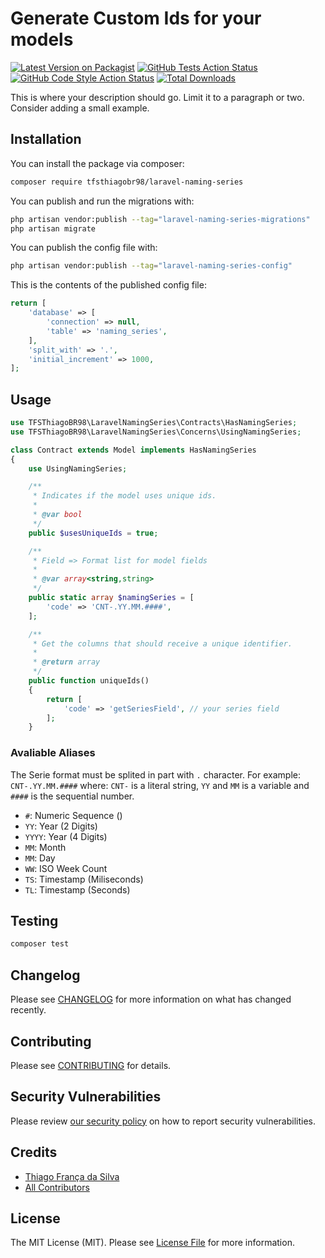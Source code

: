 # Generate Custom Ids for your models

[![Latest Version on Packagist](https://img.shields.io/packagist/v/tfsthiagobr98/laravel-naming-series.svg?style=flat-square)](https://packagist.org/packages/tfsthiagobr98/laravel-naming-series)
[![GitHub Tests Action Status](https://img.shields.io/github/actions/workflow/status/tfsthiagobr98/laravel-naming-series/run-tests.yml?branch=main&label=tests&style=flat-square)](https://github.com/tfsthiagobr98/laravel-naming-series/actions?query=workflow%3Arun-tests+branch%3Amain)
[![GitHub Code Style Action Status](https://img.shields.io/github/actions/workflow/status/tfsthiagobr98/laravel-naming-series/fix-php-code-style-issues.yml?branch=main&label=code%20style&style=flat-square)](https://github.com/tfsthiagobr98/laravel-naming-series/actions?query=workflow%3A"Fix+PHP+code+style+issues"+branch%3Amain)
[![Total Downloads](https://img.shields.io/packagist/dt/tfsthiagobr98/laravel-naming-series.svg?style=flat-square)](https://packagist.org/packages/tfsthiagobr98/laravel-naming-series)

This is where your description should go. Limit it to a paragraph or two. Consider adding a small example.

## Installation

You can install the package via composer:

```bash
composer require tfsthiagobr98/laravel-naming-series
```

You can publish and run the migrations with:

```bash
php artisan vendor:publish --tag="laravel-naming-series-migrations"
php artisan migrate
```

You can publish the config file with:

```bash
php artisan vendor:publish --tag="laravel-naming-series-config"
```

This is the contents of the published config file:

```php
return [
    'database' => [
        'connection' => null,
        'table' => 'naming_series',
    ],
    'split_with' => '.',
    'initial_increment' => 1000,
];
```

## Usage

```php
use TFSThiagoBR98\LaravelNamingSeries\Contracts\HasNamingSeries;
use TFSThiagoBR98\LaravelNamingSeries\Concerns\UsingNamingSeries;

class Contract extends Model implements HasNamingSeries
{
    use UsingNamingSeries;

    /**
     * Indicates if the model uses unique ids.
     *
     * @var bool
     */
    public $usesUniqueIds = true;

    /**
     * Field => Format list for model fields
     *
     * @var array<string,string>
     */
    public static array $namingSeries = [
        'code' => 'CNT-.YY.MM.####',
    ];

    /**
     * Get the columns that should receive a unique identifier.
     *
     * @return array
     */
    public function uniqueIds()
    {
        return [
            'code' => 'getSeriesField', // your series field
        ];
    }
```

### Avaliable Aliases
The Serie format must be splited in part with `.` character. For example:
`CNT-.YY.MM.####` where: `CNT-` is a literal string, `YY` and `MM` is a variable and `####` is the sequential number.

 - `#`: Numeric Sequence ()
 - `YY`: Year (2 Digits)
 - `YYYY`: Year (4 Digits)
 - `MM`: Month
 - `MM`: Day
 - `WW`: ISO Week Count
 - `TS`: Timestamp (Miliseconds)
 - `TL`: Timestamp (Seconds)

## Testing

```bash
composer test
```

## Changelog

Please see [CHANGELOG](CHANGELOG.md) for more information on what has changed recently.

## Contributing

Please see [CONTRIBUTING](CONTRIBUTING.md) for details.

## Security Vulnerabilities

Please review [our security policy](../../security/policy) on how to report security vulnerabilities.

## Credits

- [Thiago França da Silva](https://github.com/TFSThiagoBR98)
- [All Contributors](../../contributors)

## License

The MIT License (MIT). Please see [License File](LICENSE.md) for more information.
